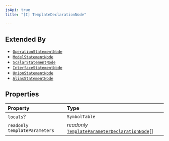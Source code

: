 ```yaml
---
jsApi: true
title: "[I] TemplateDeclarationNode"

---
```

## Extended By

- [`OperationStatementNode`](Interface.OperationStatementNode.md)
- [`ModelStatementNode`](Interface.ModelStatementNode.md)
- [`ScalarStatementNode`](Interface.ScalarStatementNode.md)
- [`InterfaceStatementNode`](Interface.InterfaceStatementNode.md)
- [`UnionStatementNode`](Interface.UnionStatementNode.md)
- [`AliasStatementNode`](Interface.AliasStatementNode.md)

## Properties

| Property | Type |
| :------ | :------ |
| `locals`? | `SymbolTable` |
| `readonly` `templateParameters` | *readonly* [`TemplateParameterDeclarationNode`](Interface.TemplateParameterDeclarationNode.md)[] |
